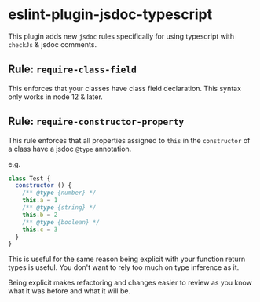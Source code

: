 # eslint-plugin-jsdoc-typescript

This plugin adds new `jsdoc` rules specifically for using
typescript with `checkJs` & jsdoc comments.

## Rule: `require-class-field`

This enforces that your classes have class field declaration.
This syntax only works in node 12 & later.

## Rule: `require-constructor-property`

This rule enforces that all properties assigned to `this` in
the `constructor` of a class have a jsdoc `@type` annotation.

e.g.

```js
class Test {
  constructor () {
    /** @type {number} */
    this.a = 1
    /** @type {string} */
    this.b = 2
    /** @type {boolean} */
    this.c = 3
  }
}
```

This is useful for the same reason being explicit with your
function return types is useful. You don't want to rely too
much on type inference as it.

Being explicit makes refactoring and changes easier to review
as you know what it was before and what it will be.

